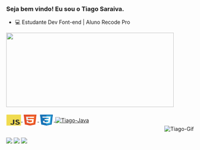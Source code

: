 ### Seja bem vindo! Eu sou o Tiago Saraiva.

- 💻 Estudante Dev Font-end | Aluno Recode Pro
<div>
  <a href="https://github.com/tiagosaraivadev">
  <img height="200px" width="450px"src="https://github-readme-stats.vercel.app/api?username=tiagosaraivadev&show_icons=true&theme=midnight-purple&include_all_commits=true&count_private=true"/>
  <!-- <img height="200px" width="400px" src="https://github-readme-stats.vercel.app/api/top-langs/?username=tiagosaraivadev&layout=compact&langs_count=7&theme=midnight-purple"/>
</div> -->
  <div style="display: inline_block"><br>
  <img align="center" alt="Tiago-Js" height="30" width="40" src="https://raw.githubusercontent.com/devicons/devicon/00f02ef57fb7601fd1ddcc2fe6fe670fef3ae3e4/icons/javascript/javascript-original.svg">
  <img align="center" alt="Tiago-Html" height="30" width="40" src="https://raw.githubusercontent.com/devicons/devicon/00f02ef57fb7601fd1ddcc2fe6fe670fef3ae3e4/icons/html5/html5-original.svg">
  <img align="center" alt="Tiago-Css" height="30" width="40" src="https://raw.githubusercontent.com/devicons/devicon/00f02ef57fb7601fd1ddcc2fe6fe670fef3ae3e4/icons/css3/css3-original.svg">
     <img align="center" alt="Tiago-Java" height="30" width="40" src="https://cdn.jsdelivr.net/gh/devicons/devicon/icons/java/java-original.svg">
    </div>
    <img align="right" alt="Tiago-Gif" src="https://cdn.discordapp.com/attachments/880199164611407953/880275960887382036/picasion.com_9e01dcd93fe6607ac1e73334ae178cbf.gif"> 
   
    
  
  ##
 
<div> 
  <a href="https://api.whatsapp.com/send?phone=5531989576551" target="_blank"><img align="center" src="https://img.shields.io/badge/WhatsApp-25D366?style=for-the-badge&logo=whatsapp&logoColor=white" target="_blank"></a>
   <a href="https://www.linkedin.com/in/tiago-saraiva1" target="_blank"><img align="center" src="https://img.shields.io/badge/-LinkedIn-%230077B5?style=for-the-badge&logo=linkedin&logoColor=white" target="_blank"></a> 
  <a href="https://www.instagram.com/_tiagosaraiva_" target="_blank"><img align="center" src="https://img.shields.io/badge/-Instagram-%23E4405F?style=for-the-badge&logo=instagram&logoColor=white" target="_blank"></a>
</div>



